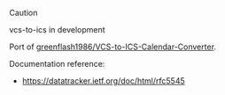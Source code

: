 > [!CAUTION]
> vcs-to-ics in development

Port of [greenflash1986/VCS-to-ICS-Calendar-Converter](https://github.com/greenflash1986/VCS-to-ICS-Calendar-Converter).

Documentation reference:
- https://datatracker.ietf.org/doc/html/rfc5545